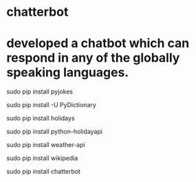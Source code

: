 # chatterbot
# developed a chatbot which can respond in any of the globally speaking languages. 
sudo pip install pyjokes

sudo pip install -U PyDictionary

sudo pip install holidays

sudo pip install python-holidayapi

sudo pip install weather-api

sudo pip install wikipedia

sudo pip install chatterbot

